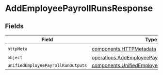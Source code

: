 # AddEmployeePayrollRunsResponse


## Fields

| Field                                                                                                          | Type                                                                                                           | Required                                                                                                       | Description                                                                                                    |
| -------------------------------------------------------------------------------------------------------------- | -------------------------------------------------------------------------------------------------------------- | -------------------------------------------------------------------------------------------------------------- | -------------------------------------------------------------------------------------------------------------- |
| `httpMeta`                                                                                                     | [components.HTTPMetadata](../../models/components/httpmetadata.md)                                             | :heavy_check_mark:                                                                                             | N/A                                                                                                            |
| `object`                                                                                                       | [operations.AddEmployeePayrollRunsResponseBody](../../models/operations/addemployeepayrollrunsresponsebody.md) | :heavy_minus_sign:                                                                                             | N/A                                                                                                            |
| `unifiedEmployeePayrollRunOutputs`                                                                             | [components.UnifiedEmployeePayrollRunOutput](../../models/components/unifiedemployeepayrollrunoutput.md)[]     | :heavy_minus_sign:                                                                                             | N/A                                                                                                            |